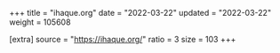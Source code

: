+++
title = "ihaque.org"
date = "2022-03-22"
updated = "2022-03-22"
weight = 105608

[extra]
source = "https://ihaque.org/"
ratio = 3
size = 103
+++
